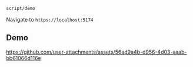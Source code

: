 ```bash
script/demo
```

Navigate to `https://localhost:5174`

## Demo

https://github.com/user-attachments/assets/56ad9a4b-d956-4d03-aaab-bb61066d116e

